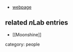 

* [webpage](https://sitp.stanford.edu/people/natalie-m-paquette)

## related $n$Lab entries

* [[Moonshine]]

category: people